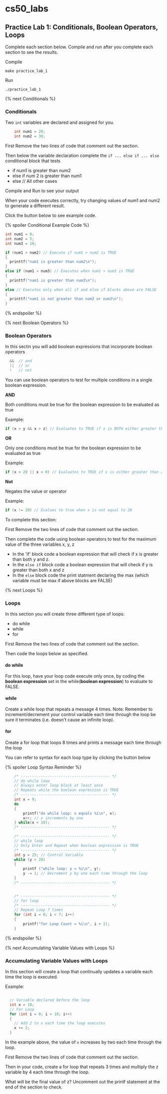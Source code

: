 # cs50_labs
## Practice Lab 1: Conditionals, Boolean Operators, Loops

Complete each section below.
Compile and run after you complete each section to see the results.

Compile
```
make practice_lab_1
```

Run
```
./practice_lab_1
```
{% next Conditionals %}

### Conditionals 

Two `int` variables are declared and assigned for you. 

```c
    int num1 = 20;
    int num2 = 30;
```
First Remove the two lines of code that comment out the section. 

Then below the variable declaration complete the `if ... else if ... else` conditional block that tests 
  - if num1 is greater than num2
  - else if num 2 is greater than num1
  - else // All other cases 
  
Compile and Run to see your output

When your code executes correctly, try changing values of num1 and num2 to generate a different result. 

Click the button below to see example code.

{% spoiler Conditional Example Code %}

```c
int num1 = 0;
int num2 = 5;
int num3 = 10;

if (num1 > num2) // Execute if num1 > num2 is TRUE 
{
  printtf("num1 is greater than num2\n");
}
else if (num1 > num3) // Executes when num1 > num3 is TRUE  
{
  printtf("num1 is greater than num3\n");
}
else // Executes only when all if and else if blocks above are FALSE
{
  printtf("num1 is not greater than num2 or num3\n");
}

```
{% endspoiler %}

{% next Boolean Operators %}

### Boolean Operators

In this sectin you will add boolean expressions that incorporate boolean operators 

```c
  &&  // and
  ||  // or
  !   // not
```

You can use boolean operators to test for multiple conditions in a single boolean expression.

**AND**

Both conditions must be true for the boolean expression to be evaluated as true

Example:
```c
if (x > y && x > z) // Evaluates to TRUE if x is BOTH either greater than y AND greater than z
```

**OR**

Only one conditions must be true for the boolean expression to be evaluated as true

Example: 
```c
if (x > 20 || x < 0) // Evaluates to TRUE if x is either greater than 20 or less than 0
```

**Not**

Negates the value or operator

Example:
```c
if (x != 20) // Evalues to true when x is not equal to 20
```

To complete this section: 

First Remove the two lines of code that comment out the section. 

Then complete the code using boolean operators to test for the maximum value of the three variables x, y, z
  - In the 'if' block code a boolean expression that will check if x is greater than both y and z.
  - In the `else if` block code a boolean expression that will check if y is greater than both x and z
  - In the `else` block code the print statment declaring the max (which variable must be max if above blocks are FALSE)

{% next Loops %}
### Loops

In this section you will create three different type of loops:

  - do while
  - while
  - for

First Remove the two lines of code that comment out the section. 

Then code the loops below as specified.

#### do while
For this loop, have your loop code execute only once, by coding the **boolean expression** set in the while(**boolean expression**)
to evaluate to FALSE.

#### while
Create a while loop that repeats a message 4 times.
Note: Remember to increment/decrement your control variable each time through the loop be sure it terminates (i.e. doesn't cause an infinite loop).

#### for
Create a for loop that loops 8 times and prints a message each time through the loop 

You can refer to syntax for each loop type by clicking the button below  

{% spoiler Loop Syntax Reminder %}

```c
    /* ---------------------------------------- */
    // do while loop
    // Always enter loop block at least once
    // Repeats while the boolean expression is TRUE
    /* ---------------------------------------- */
    int x = 9;
    do
    {
        printf("do while loop: x equals %i\n", x);
        x++; // x increments by one
    } while(x < 10);
    /* ---------------------------------------- */

    /* ---------------------------------------- */
    // while loop
    // Only Enter and Repeat when boolean expression is TRUE
    /* ---------------------------------------- */
    int y = 25; // Control Variable 
    while (y > 20)
    {
        printf ("while loop: y = %i\n", y);
        y -= 1; // Decrement y by one each time through the loop
    }
    /* ---------------------------------------- */


    /* ---------------------------------------- */
    // for loop
    /* ---------------------------------------- */
    // Repeat Loop 7 times
    for (int i = 0; i < 7; i++)
    {
        printf("for Loop Count = %i\n", i + 1);
    }
```

{% endspoiler %}

{% next Accumulating Variable Values with Loops %}
### Accumulating Variable Values with Loops

In this section will create a loop that continually updates a variable each time the loop is executed. 

Example: 

```c

  // Variable declared before the loop
  int x = 10; 
  // For Loop
  for (int i = 0; i < 10; i++)
  {
    // Add 2 to x each time the loop executes
    x += 2;
  }
```
In the example above,  the value of `x` increases by two each time through the loop.

First Remove the two lines of code that comment out the section. 

Then in your code, create a for loop that repeats 3 times and multiply the z variable by 4 each time through the loop. 

What will be the final value of z? Uncomment out the printf statement at the end of the section to check. 





